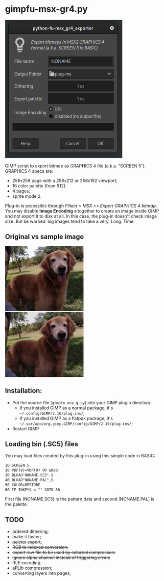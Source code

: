 # gimpfu-msx-gr4.py

![Options dialog](images/dialog.jpg "Options dialog")

GIMP script to export bitmap as GRAPHICS 4 file (a.k.a. "SCREEN 5"). GRAPHICS 4 specs are: 

* 256x256 page with a 256x212 or 256x192 viewport;
* 16 color palette (from 512);
* 4 pages;
* sprite mode 2;

Plug-in is accessible through _Filters > MSX >> Export GRAPHICS 4 bitmap_.  You may disable **Image Encoding** altogether to create an image inside GIMP and not export it to disk at all. In this case, the plug-in doesn't check image size. But be warned: big images tend to take a very. Long. Time.

## Original vs sample image

![Original image](images/original.jpg "Original image")
![Sample image](images/sample.jpg "Sample image")

## Installation: 
- Put the source file (`gimpfu_msx_g.py`) into your GIMP plugin directory:
  - if you installed GIMP as a normal package, it's `~/.config/GIMP/2.10/plug-ins/`;
  - if you installed GIMP as a flatpak package, it's `~/.var/app/org.gimp.GIMP/config/GIMP/2.10/plug-ins/`;
- Restart GIMP

## Loading bin (.SC5) files

You may load files created by this plug-in using this simple code in BASIC:
```
10 SCREEN 5
20 VDP(9)=VDP(9) OR &H20
30 BLOAD"NONAME.SC5",S
40 BLOAD"NONAME.PAL",S
50 COLOR=RESTORE
60 IF INKEY$ = "" GOTO 60
```
First file (NONAME.SC5) is the pattern data and second (NONAME.PAL) is the palette.

## TODO

* ordered dithering;
* make it faster;
* ~~palette export;~~
* ~~RGB to indexed conversion;~~
* ~~export raw file to be used by external compressors~~
* ~~ignore alpha channel instead of triggering errors~~
* RLE encoding;
* aPLib compression;
* converting layers into pages;
